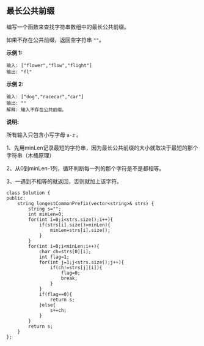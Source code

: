 ## 最长公共前缀

编写一个函数来查找字符串数组中的最长公共前缀。

如果不存在公共前缀，返回空字符串 `""`。

**示例 1:**

```
输入: ["flower","flow","flight"]
输出: "fl"
```

**示例 2:**

```
输入: ["dog","racecar","car"]
输出: ""
解释: 输入不存在公共前缀。
```

**说明:**

所有输入只包含小写字母 `a-z` 。

1、先用minLen记录最短的字符串，因为最长公共前缀的大小就取决于最短的那个字符串（木桶原理）

2、从0到minLen-1列，循环判断每一列的那个字符是不是都相等。

3、一遇到不相等的就返回，否则就加上该字符。

```
class Solution {
public:
    string longestCommonPrefix(vector<string>& strs) {
        string s="";
        int minLen=0;
        for(int i=0;i<strs.size();i++){
            if(strs[i].size()>minLen){
                minLen=strs[i].size();
            }
        }
        for(int i=0;i<minLen;i++){
            char ch=strs[0][i];
            int flag=1;
            for(int j=1;j<strs.size();j++){
                if(ch!=strs[j][i]){
                    flag=0;
                    break;
                }
            }
            if(flag==0){
                return s;
            }else{
                s+=ch;
            }
        }
        return s;
    }
};
```

